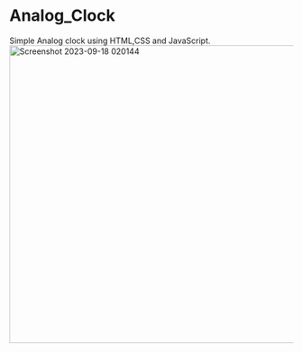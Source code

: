 # Analog_Clock
Simple Analog clock using HTML,CSS and JavaScript.
<img width="529" alt="Screenshot 2023-09-18 020144" src="https://github.com/Achandu905/Analog_Clock/assets/105991587/5b634ea4-8773-4c54-9a69-877026d84ca6">

